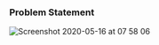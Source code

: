 ### Problem Statement


![Screenshot 2020-05-16 at 07 58 06](https://user-images.githubusercontent.com/26361028/82108267-fe6aaf00-974a-11ea-8179-6db193bc82b4.png)
